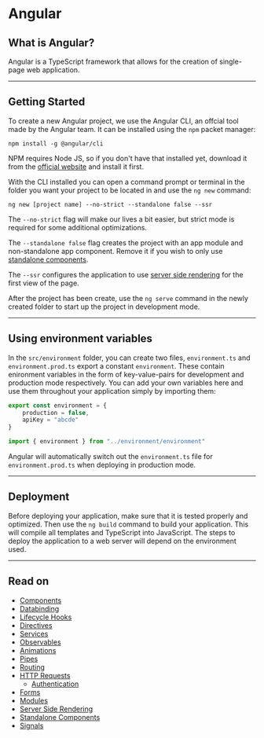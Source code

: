 # Angular

## What is Angular?
Angular is a TypeScript framework that allows for the creation of single-page web application.

---
## Getting Started
To create a new Angular project, we use the Angular CLI, an offcial tool made by the Angular team. It can be installed using the `npm` packet manager:
```
npm install -g @angular/cli
```

NPM requires Node JS, so if you don't have that installed yet, download it from the [official website](https://nodejs.org/en) and install it first.

With the CLI installed you can open a command prompt or terminal in the folder you want your project to be located in and use the `ng new` command:
```
ng new [project name] --no-strict --standalone false --ssr
```
The `--no-strict` flag will make our lives a bit easier, but strict mode is required for some additional optimizations.

The `--standalone false` flag creates the project with an app module and non-standalone app component. Remove it if you wish to only use [standalone components](./standalone-components.md).

The `--ssr` configures the application to use [server side rendering](./server-side-rendering.md) for the first view of the page.

After the project has been create, use the `ng serve` command in the newly created folder to start up the project in development mode.


---
## Using environment variables
In the `src/environment` folder, you can create two files, `environment.ts` and `environment.prod.ts` export a constant `environment`. These contain enironment variables in the form of key-value-pairs for development and production mode respectively. You can add your own variables here and use them throughout your application simply by importing them:
```js
export const environment = {
    production = false,
    apiKey = "abcde"
}
```
```js
import { environment } from "../environment/environment"
```
Angular will automatically switch out the `environment.ts` file for `environment.prod.ts` when deploying in production mode.

---
## Deployment
Before deploying your application, make sure that it is tested properly and optimized. Then use the `ng build` command to build your application. This will compile all templates and TypeScript into JavaScript. The steps to deploy the application to a web server will depend on the environment used.

---
## Read on
- [Components](./components.md)
- [Databinding](./databinding.md)
- [Lifecycle Hooks](./lifecycle-hooks.md)
- [Directives](./Directives/directives.md)
- [Services](./services.md)
- [Observables](./observables.md)
- [Animations](./animations.md)
- [Pipes](./pipes.md)
- [Routing](./Routing/routing.md)
- [HTTP Requests](./http-requests.md)
    - [Authentication](./authentication.md)
- [Forms](./Forms/forms.md)
- [Modules](./modules.md)
- [Server Side Rendering](./server-side-rendering.md)
- [Standalone Components](./standalone-components.md)
- [Signals](./signals.md)